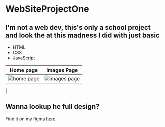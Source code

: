 # WebSiteProjectOne

## I'm not a web dev, this's only a school project and look the at this madness I did with just basic

* HTML
* CSS
* JavaScript

| Home page  | Images Page |
| ------------- | ------------- |
|![home page](https://user-images.githubusercontent.com/89961275/221352893-9509dcf9-1272-4c79-9ec2-6e215426a6c7.png)  | ![images page](https://user-images.githubusercontent.com/89961275/221352897-365f84e9-3933-4c25-88ec-c504ad8a9000.png)
  |

## Wanna lookup he full design?
Find it on my figma [here](https://www.figma.com/file/AJ2WqRN8kdkqNSBu3vDaB5/cs407ProjectOne?node-id=0%3A1&t=LUouT8issNAtxkXK-1)
